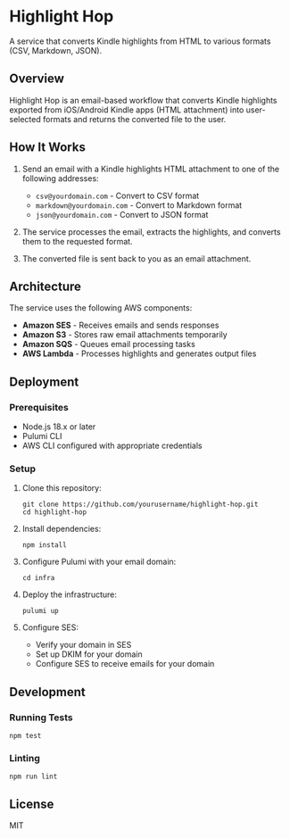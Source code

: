 # Highlight Hop

A service that converts Kindle highlights from HTML to various formats (CSV, Markdown, JSON).

## Overview

Highlight Hop is an email-based workflow that converts Kindle highlights exported from iOS/Android Kindle apps (HTML attachment) into user-selected formats and returns the converted file to the user.

## How It Works

1. Send an email with a Kindle highlights HTML attachment to one of the following addresses:

   - `csv@yourdomain.com` - Convert to CSV format
   - `markdown@yourdomain.com` - Convert to Markdown format
   - `json@yourdomain.com` - Convert to JSON format

2. The service processes the email, extracts the highlights, and converts them to the requested format.

3. The converted file is sent back to you as an email attachment.

## Architecture

The service uses the following AWS components:

- **Amazon SES** - Receives emails and sends responses
- **Amazon S3** - Stores raw email attachments temporarily
- **Amazon SQS** - Queues email processing tasks
- **AWS Lambda** - Processes highlights and generates output files

## Deployment

### Prerequisites

- Node.js 18.x or later
- Pulumi CLI
- AWS CLI configured with appropriate credentials

### Setup

1. Clone this repository:

   ```
   git clone https://github.com/yourusername/highlight-hop.git
   cd highlight-hop
   ```

2. Install dependencies:

   ```
   npm install
   ```

3. Configure Pulumi with your email domain:

   ```
   cd infra
   ```

4. Deploy the infrastructure:

   ```
   pulumi up
   ```

5. Configure SES:
   - Verify your domain in SES
   - Set up DKIM for your domain
   - Configure SES to receive emails for your domain

## Development

### Running Tests

```
npm test
```

### Linting

```
npm run lint
```

## License

MIT
